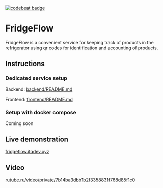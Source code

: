 [![codebeat badge](https://codebeat.co/badges/80938c64-2904-4a0c-a096-c0aa48d814f1)](https://codebeat.co/projects/github-com-devitq-fridgeflow-main)

# FridgeFlow

FridgeFlow is a convenient service for keeping track of products in the refrigerator using qr codes for identification and accounting of products.

## Instructions

### Dedicated service setup

Backend: [backend/README.md](/backend/README.md)

Frontend: [frontend/README.md](/frontend/README.md)

### Setup with docker compose

Coming soon

## Live demonstration

[fridgeflow.itqdev.xyz](https://fridgeflow.itqdev.xyz/)

## Video

[rutube.ru/video/private/7b14ba3dbb1b2f3358831f768d85f1c0](https://rutube.ru/video/private/7b14ba3dbb1b2f3358831f768d85f1c0/?p=vZvXGj8hmCE0Oi8nuB2Nzg)
